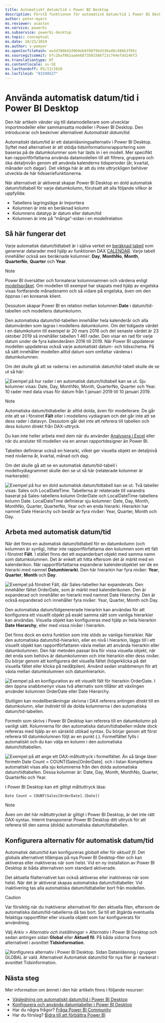```yaml
---
title: Automatiskt datum/tid i Power BI Desktop
description: Förstå funktionen för automatisk datum/tid i Power BI Desktop.
author: peter-myers
ms.reviewer: asaxton
ms.service: powerbi
ms.subservice: powerbi-desktop
ms.topic: conceptual
ms.date: 10/23/2019
ms.author: v-pemyer
ms.openlocfilehash: ea3d786642d969eb8f0879bd336a49c486b3f95c
ms.sourcegitcommit: bfc2baf862aade6873501566f13c744efdd146f3
ms.translationtype: HT
ms.contentlocale: sv-SE
ms.lasthandoff: 05/13/2020
ms.locfileid: "83349527"
---
```

# <a name="apply-auto-datetime-in-power-bi-desktop"></a>Använda automatisk datum/tid i Power BI Desktop

Den här artikeln vänder sig till datamodellerare som utvecklar importmodeller eller sammansatta modeller i Power BI Desktop. Den introducerar och beskriver alternativet _Automatiskt datum/tid_.

Automatiskt datum/tid är ett datainläsningsalternativ i Power BI Desktop. Syftet med alternativet är att stödja tidsinformationsrapportering som baseras på de datumkolumner som har lästs in i en modell. Mer specifikt kan rapportförfattarna använda datamodellen till att filtrera, gruppera och öka detaljnivån genom att använda kalenderns tidsperioder (år, kvartal, månader och dagar). Det viktiga här är att du inte uttryckligen behöver utveckla de här tidsseriefunktionerna.

När alternativet är aktiverat skapar Power BI Desktop en dold automatisk datum/tidtabell för varje datumkolumn, förutsatt att alla följande villkor är uppfyllda:

- Tabellens lagringsläge är Importera
- Kolumnen är inte en beräknad kolumn
- Kolumnens datatyp är datum eller datum/tid
- Kolumnen är inte på ”många”-sidan i en modellrelation

## <a name="how-it-works"></a>Så här fungerar det

Varje automatisk datum/tidtabell är i själva verket en [beräknad tabell](desktop-calculated-tables.md) som genererar datarader med hjälp av funktionen DAX [CALENDAR](/dax/calendar-function-dax). Varje tabell innehåller också sex beräknade kolumner: **Day**, **MonthNo**, **Month**, **QuarterNo**, **Quarter** och **Year**.

> [!NOTE]
> Power BI översätter och formaterar kolumnnamnen och värdena enligt [modellspråket](../fundamentals/supported-languages-countries-regions.md#choose-the-language-for-the-model-in-power-bi-desktop). Om modellen till exempel har skapats med hjälp av engelska visas fortfarande månadsnamn och så vidare på engelska, även om den öppnas i en koreansk klient.

Dessutom skapar Power BI en relation mellan kolumnen **Date** i datum/tid-tabellen och modellens datumkolumn.

Den automatiska datum/tid-tabellen innehåller hela kalenderår och alla datumvärden som lagras i modellens datumkolumn. Om det tidigaste värdet i en datumkolumn till exempel är 20 mars 2016 och det senaste värdet är 23 oktober 2019 så innehåller tabellen 1 461 rader. Den visar en rad för varje datum under de fyra kalenderåren 2016 till 2019. När Power BI uppdaterar modellen uppdateras också varje automatiskt datum- och tidsschema. På så sätt innehåller modellen alltid datum som omfattar värdena i datumkolumnen.

Om det skulle gå att se raderna i en automatisk datum/tid-tabell skulle de se ut så här:

![Exempel på hur rader i en automatisk datum/tidtabell kan se ut. Sju kolumner visas: Date, Day, MonthNo, Month, QuarterNo, Quarter och Year. 10 rader med data visas för datum från 1 januari 2019 till 10 januari 2019.](media/desktop-auto-date-time/auto-date-time-hidden-table-example-rows.png)

> [!NOTE]
> Automatiska datum/tidtabeller är alltid dolda, även för modellerare. De går inte att se i fönstret **Fält** eller i modellens vydiagram och det går inte att se dess rader i datavyn. Dessutom går det inte att referera till tabellen och dess kolumn direkt från DAX-uttryck.
>
> Du kan inte heller arbeta med dem när du använder [Analysera i Excel](../collaborate-share/service-analyze-in-excel.md) eller när du ansluter till modellen via en annan rapportdesigner än Power BI.

Tabellen definierar också en hierarki, vilket ger visuella objekt en detaljnivå med nivåerna år, kvartal, månad och dag.

Om det skulle gå att se en automatisk datum/tid-tabell i modellvydiagrammet skulle den se ut så här (relaterade kolumner är markerade):

![Exempel på hur en dold automatisk datum/tidtabell kan se ut. Två tabeller visas: Sales och LocalDateTime. Tabellerna är relaterade till varandra baserat på Sales-tabellens kolumn OrderDate och LocalDateTime-tabellens kolumn Date. LocalDateTime definierar sju kolumner: Date, Day, Month, MonthNo, Quarter, QuarterNo, Year och en enda hierarki. Hierarkin har namnet Date Hierarchy och består av fyra nivåer: Year, Quarter, Month och Day.](media/desktop-auto-date-time/auto-date-time-hidden-table-example-diagram.png)

## <a name="work-with-auto-datetime"></a>Arbeta med automatisk datum/tid

När det finns en automatisk datum/tidtabell för en datumkolumn (och kolumnen är synlig), hittar inte rapportförfattarna den kolumnen som ett fält i fönstret **Fält**. I stället finns det ett expanderbart objekt med samma namn som datumkolumnen. Det är enkelt att hitta eftersom det är märkt med en kalenderikon. När rapportförfattarna expanderar kalenderobjektet ser de en hierarki med namnet **Datumhierarki**. Den här hierarkin har fyra nivåer: **Year**, **Quarter**, **Month** och **Day**.

![Exempel på fönstret Fält, där Sales-tabellen har expanderats. Den innehåller fältet OrderDate, som är märkt med kalenderikonen. Den är expanderad och innehåller en hierarki med namnet Date Hierarchy. Den är också expanderad och innehåller fyra nivåer: Year, Quarter, Month och Day.](media/desktop-auto-date-time/auto-date-time-fields-pane-example.png)

Den automatiska datum/tidgenererade hierarkin kan användas för att konfigurera ett visuellt objekt på exakt samma sätt som vanliga hierarkier kan användas. Visuella objekt kan konfigureras med hjälp av hela hierarkin **Date Hierarchy**, eller med vissa nivåer i hierarkin.

Det finns dock en extra funktion som inte stöds av vanliga hierarkier. När den automatiska datum/tid-hierarkin, eller en nivå i hierarkin, läggs till i ett visuellt objekt kan rapportförfattaren växla mellan att använda hierarkin eller datumkolumnen. Den här metoden passar bra för vissa visuella objekt, när det enda som behövs är datumkolumnen och inte hierarkin eller dess nivåer. Du börjar genom att konfigurera det visuella fältet (högerklicka på det visuella fältet eller klicka på nedåtpilen). Använd sedan snabbmenyn för att växla mellan datumkolumnen och datumhierarkin.

![Exempel på en konfiguration av ett visuellt fält för hierarkin OrderDate. I den öppna snabbmenyn visas två alternativ som tillåter att växlingen använder kolumnen OrderDate eller Date Hierarchy.](media/desktop-auto-date-time/auto-date-time-configure-visuals-fields.png)

Slutligen kan modellberäkningar skrivna i DAX referera antingen _direkt_ till en datumkolumn, eller _indirekt_ till de dolda kolumnerna i den automatiska datum/tid-tabellen.

Formeln som skrivs i Power BI Desktop kan referera till en datumkolumn på vanligt sätt. Kolumnerna för den automatiska datum/tidtabellen måste dock refereras med hjälp av en särskild utökad syntax. Du börjar genom att först referera till datumkolumnen följt av en punkt (.). Formelfältet fylls i automatiskt och du kan välja en kolumn i den automatiska datum/tidtabellen.

![Exempel på att ange ett DAX-måttuttryck i formelfältet. Än så länge läser formeln Date Count = COUNT(Sales[OrderDate]. och i listan Komplettera automatiskt visas alla sju kolumnerna från den dolda automatiska datum/tidtabellen. Dessa kolumner är: Date, Day, Month, MonthNo, Quarter, QuarterNo och Year.](media/desktop-auto-date-time/auto-date-time-dax-auto-complete.png)

I Power BI Desktop kan ett giltigt måttuttryck läsa:

```dax
Date Count = COUNT(Sales[OrderDate].[Date])
```

> [!NOTE]
> Även om det här måttuttrycket är giltigt i Power BI Desktop, är det inte rätt DAX-syntax. Internt transponerar Power BI Desktop ditt uttryck för att referera till den sanna (dolda) automatiska datum/tidtabellen.

## <a name="configure-auto-datetime-option"></a>Konfigurera alternativ för automatisk datum/tid

Automatisk datum/tid kan konfigureras _globalt_ eller för _aktuell fil_. Det globala alternativet tillämpas på nya Power BI Desktop-filer och kan aktiveras eller inaktiveras när som helst. Vid en ny installation av Power BI Desktop är båda alternativen som standard aktiverade.

Det aktuella filalternativet kan också aktiveras eller inaktiveras när som helst. När det är aktiverat skapas automatiska datum/tidtabeller. Vid inaktivering tas alla automatiska datum/tidtabeller bort från modellen.

> [!CAUTION]
> Var försiktig när du inaktiverar alternativet för den aktuella filen, eftersom de automatiska datum/tid-tabellerna då tas bort. Se till att åtgärda eventuella felaktiga rapportfilter eller visuella objekt som har konfigurerats för användning.

Välj _Arkiv > Alternativ och inställningar > Alternativ_ i Power BI Desktop och sedan antingen sidan **Global** eller **Aktuell fil**. På båda sidorna finns alternativet i avsnittet **Tidsinformation**.

![Konfigurera alternativ i Power BI Desktop. Sidan Datainläsning i gruppen GLOBAL är vald. Alternativet Automatisk datum/tid för nya filer är markerat i avsnittet Tidsinformation.](media/desktop-auto-date-time/auto-date-time-configure-global-options.png)

## <a name="next-steps"></a>Nästa steg

Mer information om ämnet i den här artikeln finns i följande resurser:

- [Vägledning om automatiskt datum/tid i Power BI Desktop](../guidance/auto-date-time.md)
- [Konfigurera och använda datumtabeller i Power BI Desktop](desktop-date-tables.md)
- Har du några frågor? [Fråga Power BI Community](https://community.powerbi.com/)
- Har du förslag? [Bidra till att förbättra Power BI](https://ideas.powerbi.com/)
